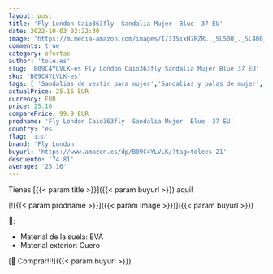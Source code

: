 ```yaml
---
layout: post
title: 'Fly London Caio363fly  Sandalia Mujer  Blue  37 EU'
date: 2022-10-03 02:22:30
image: 'https://m.media-amazon.com/images/I/315ixH7RZRL._SL500_._SL400_.jpg'
comments: true
category: ofertas
author: 'tole.es'
slug: 'B09C4YLVLK-es Fly London Caio363fly Sandalia Mujer Blue 37 EU'
sku: 'B09C4YLVLK-es'
tags: [ 'Sandalias de vestir para mujer','Sandalias y palas de mujer','Zapatos','Zapatos para mujer','Zapatos y complementos','fly london','sandalia','🇪🇸', ]
actualPrice: 25.16 EUR
currency: EUR
price: 25.16
comparePrice: 99.9 EUR
prodname: 'Fly London Caio363fly  Sandalia Mujer  Blue  37 EU'
country: 'es'
flag: '🇪🇸'
brand: 'Fly London'
buyurl: 'https://www.amazon.es/dp/B09C4YLVLK/?tag=tolees-21'
descuento: '74.81'
average: '25.16'
---
```


Tienes [{{< param title >}}]({{< param buyurl >}}) aqui!

[![{{< param prodname >}}]({{< param image >}})]({{< param buyurl >}})

🔎:

- Material de la suela: EVA
- Material exterior: Cuero

[🛒 Comprar!!!]({{< param buyurl >}})
